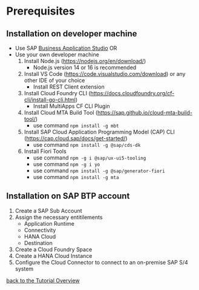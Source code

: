 # Prerequisites
## Installation on developer machine
-  Use SAP [Business Application Studio](https://discovery-center.cloud.sap/serviceCatalog/business-application-studio?region=all) OR
- Use your own developer machine
    1. Install Node.js (https://nodejs.org/en/download/) 
        - Node.js version 14 or 16 is recommended
    2. Install VS Code (https://code.visualstudio.com/download) or any other IDE of your choice
        - Install REST Client extension
    3. Install Cloud Foundry CLI (https://docs.cloudfoundry.org/cf-cli/install-go-cli.html)
        - Install MultiApps CF CLI Plugin
    4. Install Cloud MTA Build Tool (https://sap.github.io/cloud-mta-build-tool/)
        - use command `npm install -g mbt`
    5. Install SAP Cloud Application Programming Model (CAP) CLI (https://cap.cloud.sap/docs/get-started/)
        - use command `npm install -g @sap/cds-dk`
    5. Install Fiori Tools
        - use command `npm -g i @sap/ux-ui5-tooling`
        - use command `npm -g i yo`
        - use command `npm install -g @sap/generator-fiori`
        - use command `npm install -g mta`

## Installation on SAP BTP account
1. Create a SAP Sub Account
2. Assign the necessary entitilements
    - Application Runtime
    - Connectivity
    - HANA Cloud
    - Destination
2. Create a Cloud Foundry Space
3. Create a HANA Cloud Instance
4. Configure the Cloud Connector to connect to an on-premise SAP S/4 system 


[back to the Tutorial Overview](./tutorial.md)

